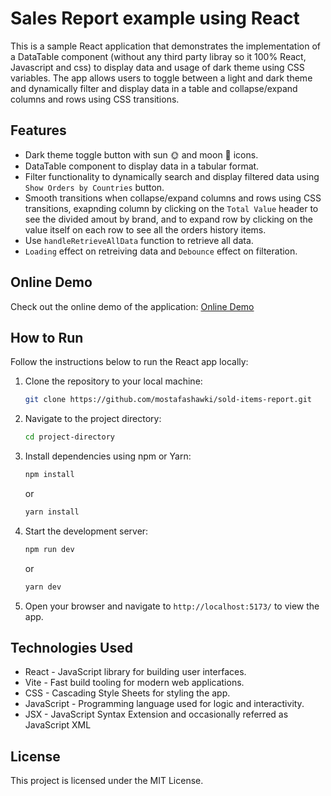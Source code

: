 # Sales Report example using React

This is a sample React application that demonstrates the implementation of a DataTable component (without any third party libray so it 100% React, Javascript and css) to display data and usage of dark theme using CSS variables. The app allows users to toggle between a light and dark theme and dynamically filter and display data in a table and collapse/expand columns and rows using CSS transitions.

## Features

- Dark theme toggle button with sun 🌞 and moon 🌚 icons.
- DataTable component to display data in a tabular format.
- Filter functionality to dynamically search and display filtered data using `Show Orders by Countries` button.
- Smooth transitions when collapse/expand columns and rows using CSS transitions, exapnding column by clicking on the `Total Value` header to see the divided amout by brand, and to expand row by clicking on the value itself on each row to see all the orders history items.
- Use `handleRetrieveAllData` function to retrieve all data.
- `Loading` effect on retreiving data and `Debounce` effect on filteration.

## Online Demo

Check out the online demo of the application: [Online Demo](https://sold-items-report.vercel.app/)

## How to Run

Follow the instructions below to run the React app locally:

1. Clone the repository to your local machine:

   ```bash
   git clone https://github.com/mostafashawki/sold-items-report.git
   ```

2. Navigate to the project directory:

   ```bash
   cd project-directory
   ```

3. Install dependencies using npm or Yarn:

   ```bash
   npm install
   ```

   or

   ```bash
   yarn install
   ```

4. Start the development server:

   ```bash
   npm run dev
   ```

   or

   ```bash
   yarn dev
   ```

5. Open your browser and navigate to `http://localhost:5173/` to view the app.

## Technologies Used

- React - JavaScript library for building user interfaces.
- Vite - Fast build tooling for modern web applications.
- CSS - Cascading Style Sheets for styling the app.
- JavaScript - Programming language used for logic and interactivity.
- JSX - JavaScript Syntax Extension and occasionally referred as JavaScript XML

## License

This project is licensed under the MIT License.